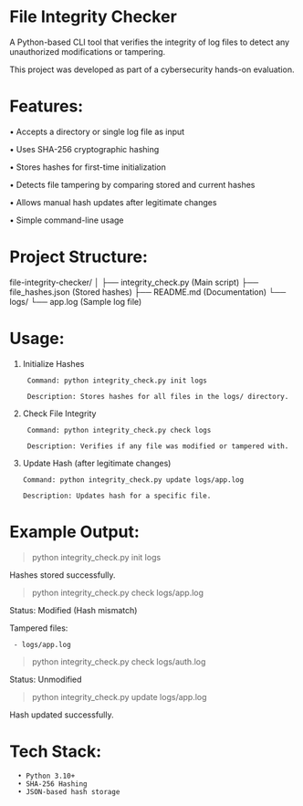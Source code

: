 # File Integrity Checker

A Python-based CLI tool that verifies the integrity of log files to detect any unauthorized modifications or tampering.

This project was developed as part of a cybersecurity hands-on evaluation.

# Features: 
• Accepts a directory or single log file as input 

• Uses SHA-256 cryptographic hashing 

• Stores hashes for first-time initialization 

• Detects file tampering by comparing stored and current hashes 

• Allows manual hash updates after legitimate changes 

• Simple command-line usage  

# Project Structure:
file-integrity-checker/
│
├── integrity_check.py (Main script)
├── file_hashes.json (Stored hashes)
├── README.md (Documentation)
└── logs/
    └── app.log (Sample log file)

# Usage: 
1. Initialize Hashes
   
        Command: python integrity_check.py init logs
    
        Description: Stores hashes for all files in the logs/ directory. 

3. Check File Integrity
   
        Command: python integrity_check.py check logs
   
        Description: Verifies if any file was modified or tampered with. 

5. Update Hash (after legitimate changes)
   
       Command: python integrity_check.py update logs/app.log
   
       Description: Updates hash for a specific file. 

# Example Output: 

> python integrity_check.py init logs

Hashes stored successfully. 

> python integrity_check.py check logs/app.log

Status: Modified (Hash mismatch) 

Tampered files: 

     - logs/app.log
 
> python integrity_check.py check logs/auth.log

Status: Unmodified 

> python integrity_check.py update logs/app.log

Hash updated successfully. 

# Tech Stack: 
      • Python 3.10+ 
      • SHA-256 Hashing 
      • JSON-based hash storage 
